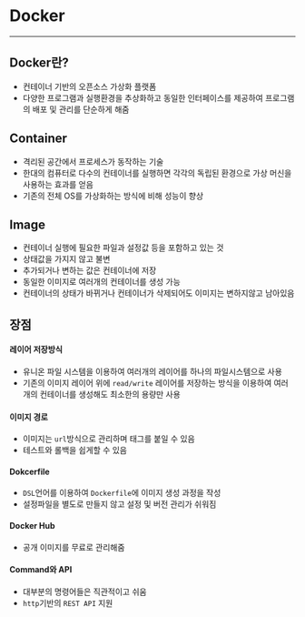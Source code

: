 # Docker
-----------
## Docker란?
- 컨테이너 기반의 오픈소스 가상화 플랫폼
- 다양한 프로그램과 실행환경을 추상화하고 동일한 인터페이스를 제공하여 프로그램의 배포 및 관리를 단순하게 해줌

## Container
- 격리된 공간에서 프로세스가 동작하는 기술
- 한대의 컴퓨터로 다수의 컨테이너를 실행하면 각각의 독립된 환경으로 가상 머신을 사용하는 효과를 얻음
- 기존의 전체 OS를 가상화하는 방식에 비해 성능이 향상

## Image
- 컨테이너 실행에 필요한 파일과 설정값 등을 포함하고 있는 것
- 상태값을 가지지 않고 불변
- 추가되거나 변하는 값은 컨테이너에 저장
- 동일한 이미지로 여러개의 컨테이너를 생성 가능
- 컨테이너의 상태가 바뀌거나 컨테이너가 삭제되어도 이미지는 변하지않고 남아있음

## 장점
#### 레이어 저장방식
- 유니온 파일 시스템을 이용하여 여러개의 레이어를 하나의 파일시스템으로 사용
- 기존의 이미지 레이어 위에 `read/write` 레이어를 저장하는 방식을 이용하여 여러개의 컨테이너를 생성해도 최소한의 용량만 사용

#### 이미지 경로
- 이미지는 `url`방식으로 관리하며 태그를 붙일 수 있음
- 테스트와 롤백을 쉽게할 수 있음

#### Dokcerfile
- `DSL`언어를 이용하여 `Dockerfile`에 이미지 생성 과정을 작성
- 설정파일을 별도로 만들지 않고 설정 및 버전 관리가 쉬워짐

#### Docker Hub
- 공개 이미지를 무료로 관리해줌

#### Command와 API
- 대부분의 명령어들은 직관적이고 쉬움
- `http`기반의 `REST API` 지원
